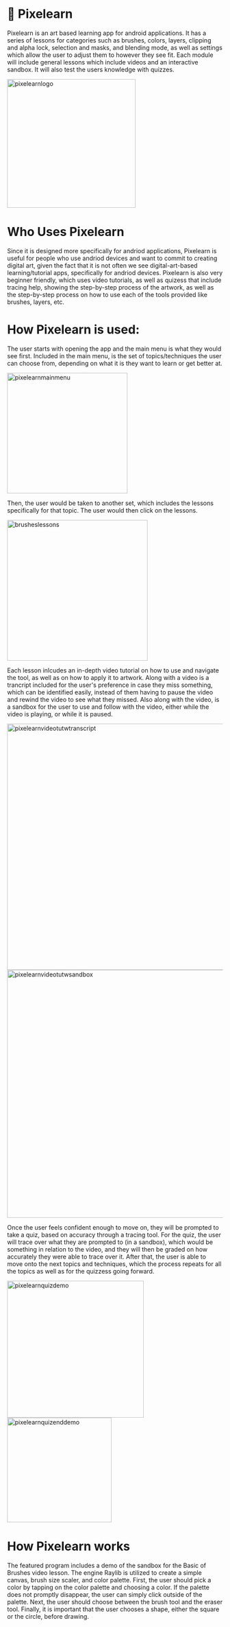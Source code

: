 # 🌟 Pixelearn
Pixelearn is an art based learning app for android applications. It has a series of lessons for categories such as brushes, colors, layers, clipping and alpha lock, selection and masks, and blending mode, as well as settings which allow the user to adjust them to however they see fit. Each module will include general lessons which include videos and an interactive sandbox. It will also test the users knowledge with quizzes.

<img width="300" alt="pixelearnlogo" src="https://github.com/user-attachments/assets/fda22b6f-5638-4919-9172-c5136ef3d182" />




# Who Uses Pixelearn
Since it is designed more specifically for andriod applications, Pixelearn is useful for people who use andriod devices and want to commit to creating digital art, given the fact that it is not often we see digital-art-based learning/tutorial apps, specifically for andriod devices. Pixelearn is also very beginner friendly, which uses video tutorials, as well as quizess that include tracing help, showing the step-by-step process of the artwork, as well as the step-by-step process on how to use each of the tools provided like brushes, layers, etc.

# How Pixelearn is used:

The user starts with opening the app and the main menu is what they would see first. Included in the main menu, is the set of topics/techniques the user can choose from, depending on what it is they want to learn or get better at. 

<img width="281" alt="pixelearnmainmenu" src="https://github.com/user-attachments/assets/e3db22c2-45fa-437b-9963-5f5637d30c06" />

Then, the user would be taken to another set, which includes the lessons specifically for that topic. The user would then click on the lessons.

<img width="328" alt="brusheslessons" src="https://github.com/user-attachments/assets/41f97470-d2eb-4fbf-9dc9-66b6ce211747" />


Each lesson inlcudes an in-depth video tutorial on how to use and navigate the tool, as well as on how to apply it to artwork. Along with a video is a trancript included for the user's preference in case they miss something, which can be identified easily, instead of them having to pause the video and rewind the video to see what they missed. Also along with the video, is a sandbox for the user to use and follow with the video, either while the video is playing, or while it is paused.

<img width="574" alt="pixelearnvideotutwtranscript" src="https://github.com/user-attachments/assets/cd7ef289-a06a-4431-b4e9-f4b8b8d9c65f" />

<img width="578" alt="pixelearnvideotutwsandbox" src="https://github.com/user-attachments/assets/cc5f29de-66f4-4a44-84ca-8e0dd66e5bc0" />


Once the user feels confident enough to move on, they will be prompted to take a quiz, based on accuracy through a tracing tool. For the quiz, the user will trace over what they are prompted to (in a sandbox), which would be something in relation to the video, and they will then be graded on how accurately they were able to trace over it. After that, the user is able to move onto the next topics and techniques, which the process repeats for all the topics as well as for the quizzess going forward.

<img width="319" alt="pixelearnquizdemo" src="https://github.com/user-attachments/assets/3a9ed8cd-696b-4dc0-b9e4-7d07cd8eb030" />

<img width="244" alt="pixelearnquizenddemo" src="https://github.com/user-attachments/assets/045d7c0e-a70b-4340-b6a7-3f9e23b4ee5f" />


# How Pixelearn works

The featured program includes a demo of the sandbox for the Basic of Brushes video lesson. The engine Raylib is utilized to create a simple canvas, brush size scaler, and color palette. First, the user should pick a color by tapping on the color palette and choosing a color. If the palette does not promptly disappear, the user can simply click outside of the palette. Next, the user should choose between the brush tool and the eraser tool. Finally, it is important that the user chooses a shape, either the square or the circle, before drawing.


